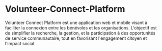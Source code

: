 # Volunteer-Connect-Platform
 Volunteer Connect Platform est une application web et mobile visant à faciliter la connexion entre les bénévoles et les organisations. L'objectif est de simplifier la recherche, la gestion, et la participation à des opportunités de service communautaire, tout en favorisant l'engagement citoyen et l'impact social
